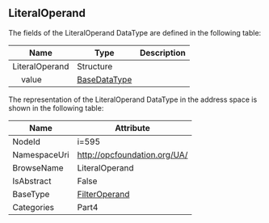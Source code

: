 <!-- datatype -->
## LiteralOperand
  
<!-- end of description -->
The fields of the LiteralOperand DataType are defined in the following table:  

|Name|Type|Description|
|---|---|---|
|LiteralOperand|Structure||
|&nbsp;&nbsp;&nbsp;&nbsp;value|[BaseDataType](../../../Part3/DataTypes/BaseDataType/readme.md)||

The representation of the LiteralOperand DataType in the address space is shown in the following table:  

|Name|Attribute|
|---|---|
|NodeId|i=595|
|NamespaceUri|http://opcfoundation.org/UA/|
|BrowseName|LiteralOperand|
|IsAbstract|False|
|BaseType|[FilterOperand](../../../Part4/DataTypes/FilterOperand/readme.md)|
|Categories|Part4|

